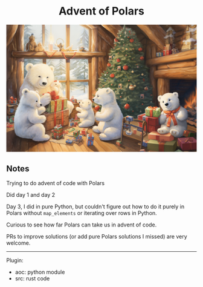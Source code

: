 <h1 align="center">Advent of Polars</h1>

![It's Christmas morning. A family of polar bear cubs is in the living room, playing with toys and opening up Christmas presents. The one closest to the audience holds an advent calendar. In the background, a fireplace heats the room alongisde a decorated and lit Christmas tree. From the window, light comes in. You can see the snow and the woods. 16:9. Pixar style.](./public/advent-of-polars.png)


## Notes

Trying to do advent of code with Polars

Did day 1 and day 2

Day 3, I did in pure Python, but couldn't figure out how to do it purely in Polars
without `map_elements` or iterating over rows in Python.

Curious to see how far Polars can take us in advent of code.

PRs to improve solutions (or add pure Polars solutions I missed) are very welcome.

---

Plugin:
- aoc: python module
- src: rust code